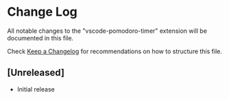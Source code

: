 # Change Log
All notable changes to the "vscode-pomodoro-timer" extension will be documented in this file.

Check [Keep a Changelog](http://keepachangelog.com/) for recommendations on how to structure this file.

## [Unreleased]
- Initial release